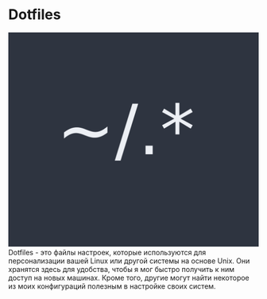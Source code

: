 # Dotfiles

![](images/dotfiles.png)
Dotfiles - это файлы настроек, которые используются для персонализации вашей Linux или другой системы на основе Unix. Они хранятся здесь для удобства, чтобы я мог быстро получить к ним доступ на новых машинах. Кроме того, другие могут найти некоторое из моих конфигураций полезным в настройке своих систем.

